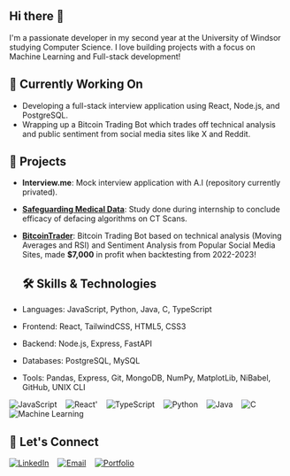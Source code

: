 ## Hi there 👋

I'm a passionate developer in my second year at the University of Windsor studying Computer Science. I love building projects with a focus on Machine Learning and Full-stack development!


## 🔭 Currently Working On
- Developing a full-stack interview application using React, Node.js, and PostgreSQL.
- Wrapping up a Bitcoin Trading Bot which trades off technical analysis and public sentiment from social media sites like X and Reddit.


## 🚀 Projects
- **Interview.me**: Mock interview application with A.I (repository currently privated).
- **[Safeguarding Medical Data](https://github.com/FiedElahreshProjects/GlendorInternship_Summer2024)**: Study done during internship to conclude efficacy of defacing algorithms on CT Scans.
- **[BitcoinTrader](https://github.com/your-username/weather-app)**: Bitcoin Trading Bot based on technical analysis (Moving Averages and RSI) and Sentiment Analysis from Popular Social Media Sites, made **$7,000** in profit when backtesting from 2022-2023!

  ## 🛠 Skills & Technologies
- Languages: JavaScript, Python, Java, C, TypeScript
- Frontend: React, TailwindCSS, HTML5, CSS3
- Backend: Node.js, Express, FastAPI
- Databases: PostgreSQL, MySQL
- Tools: Pandas, Express, Git, MongoDB, NumPy, MatplotLib, NiBabel, GitHub, UNIX CLI

![JavaScript](https://img.shields.io/badge/-JavaScript-F7DF1E?logo=javascript&logoColor=black&style=flat-square)
&nbsp;&nbsp;
![React](https://img.shields.io/badge/-React-61DAFB?logo=react&logoColor=white&style=flat-square)'
&nbsp;&nbsp;
![TypeScript](https://img.shields.io/badge/-TypeScript-007ACC?logo=typescript&logoColor=white&style=flat-square)
&nbsp;&nbsp;
![Python](https://img.shields.io/badge/-Python-3776AB?logo=python&logoColor=white&style=flat-square)
&nbsp;&nbsp;
![Java](https://img.shields.io/badge/-Java-007396?logo=java&logoColor=white&style=flat-square)
&nbsp;&nbsp;
![C](https://img.shields.io/badge/-C-A8B9CC?logo=c&logoColor=white&style=flat-square)
&nbsp;&nbsp;
![Machine Learning](https://img.shields.io/badge/-Machine%20Learning-102230?logo=machine-learning&logoColor=white&style=flat-square)


## 🤝 Let's Connect
[![LinkedIn](https://img.shields.io/badge/-LinkedIn-blue?style=flat-square&logo=Linkedin&logoColor=white)](https://www.linkedin.com/in/fied-elahresh-8b2907294/)
&nbsp;&nbsp;
[![Email](https://img.shields.io/badge/-Email-D14836?style=flat-square&logo=Gmail&logoColor=white)](mailto:elahres1@uwindsor.ca)
&nbsp;&nbsp;
[![Portfolio](https://img.shields.io/badge/-Portfolio-000000?style=flat-square&logo=About.me&logoColor=white)](https://yourportfolio.com)


